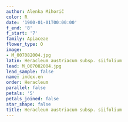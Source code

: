 ```yaml
---
author: Alenka Mihorič
color: R
date: '1900-01-01T00:00:00'
f_end: '8'
f_start: '7'
family: Apiaceae
flower_type: O
image:
- M_007082004.jpg
latin: Heracleum austriacum subsp. siifolium
lead: M_007082004.jpg
lead_sample: false
name: index.en
order: Heracleum
parallel: false
petals: '5'
petals_joined: false
star_shape: false
title: Heracleum austriacum subsp. siifolium
---
```

